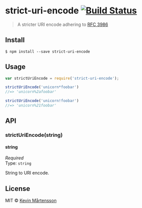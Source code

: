 # strict-uri-encode [![Build Status](https://travis-ci.org/kevva/strict-uri-encode.svg?branch=master)](https://travis-ci.org/kevva/strict-uri-encode)

> A stricter URI encode adhering to [RFC 3986](http://tools.ietf.org/html/rfc3986)


## Install

```
$ npm install --save strict-uri-encode
```


## Usage

```js
var strictUriEncode = require('strict-uri-encode');

strictUriEncode('unicorn*foobar')
//=> 'unicorn%2afoobar'

strictUriEncode('unicorn!foobar')
//=> 'unicorn%21foobar'
```


## API

### strictUriEncode(string)

#### string

*Required*  
Type: `string`

String to URI encode.


## License

MIT © [Kevin Mårtensson](http://github.com/kevva)
